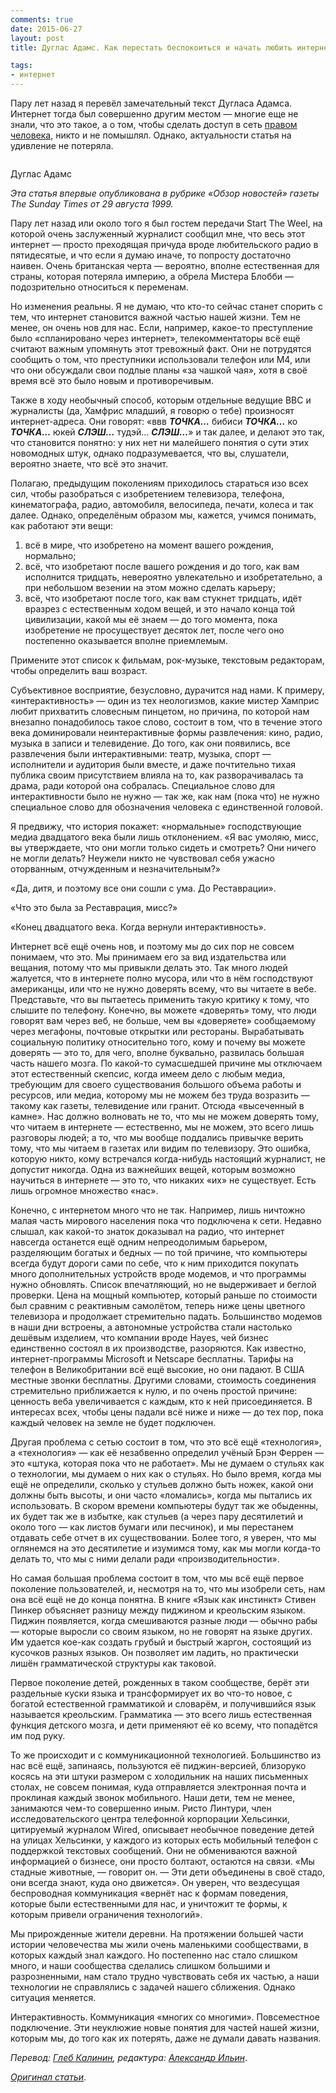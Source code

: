 ```yaml
---
comments: true
date: 2015-06-27
layout: post
title: Дуглас Адамс. Как перестать беспокоиться и начать любить интернет

tags:
- интернет
---
```


<p class="hl">Пару лет назад я перевёл замечательный текст Дугласа Адамса. Интернет тогда был совершенно другим местом — многие еще не знали, что это такое, а о том, чтобы сделать доступ в сеть <a href="https://en.wikipedia.org/wiki/Right_to_Internet_access">правом человека</a>, никто и не помышлял. Однако, актуальности статья на удивление не потеряла.</p>

<div class="image">
	<img src="/images/adams.jpg" alt="" style="width: auto; height: auto; max-width: 100%" >
</div>
<p class="legend legend--center">Дуглас Адамс</p>

_Эта статья впервые опубликована в рубрике «Обзор новостей» газеты The Sunday Times от 29 августа 1999._

Пару лет назад или около того я был гостем передачи Start The Weel, на которой очень заслуженный журналист сообщил мне, что весь этот интернет — просто преходящая причуда вроде любительского радио в пятидесятые, и что если я думаю иначе, то попросту достаточно наивен. Очень британская черта — вероятно, вполне естественная для страны, которая потеряла империю, а обрела Мистера Блобби — подозрительно относиться к переменам.

Но изменения реальны. Я не думаю, что кто-то сейчас станет спорить с тем, что интернет становится важной частью нашей жизни. Тем не менее, он очень нов для нас. Если, например, какое-то преступление было «спланировано через интернет», телекомментаторы всё ещё считают важным упомянуть этот тревожный факт. Они не потрудятся сообщить о том, что преступники использовали телефон или М4, или что они обсуждали свои подлые планы «за чашкой чая», хотя в своё время всё это было новым и противоречивым.

Также в ходу необычный способ, которым отдельные ведущие BBC и журналисты (да, Хамфрис младший, я говорю о тебе) произносят интернет-адреса. Они говорят: «ввв ***ТОЧКА…*** бибиси ***ТОЧКА…*** ко ***ТОЧКА…*** юкей ***СЛЭШ…*** тудэй… ***СЛЭШ…***» и так далее, и делают это так, что становится понятно: у них нет ни малейшего понятия о сути этих новомодных штук, однако подразумевается, что вы, слушатели, вероятно знаете, что всё это значит.

<!-- more -->

Полагаю, предыдущим поколениям приходилось стараться изо всех сил, чтобы разобраться с изобретением телевизора, телефона, кинематографа, радио, автомобиля, велосипеда, печати, колеса и так далее. Однако, определёным образом мы, кажется, учимся понимать, как работают эти вещи:

1. всё в мире, что изобретено на момент вашего рождения, нормально;
1. всё, что изобретают после вашего рождения и до того, как вам исполнится тридцать, невероятно увлекательно и изобретательно, а при небольшом везении на этом можно сделать карьеру;
1. всё, что изобретают после того, как вам стукнет тридцать, идёт вразрез с естественным ходом вещей, и это начало конца той цивилизации, какой мы её знаем — до того момента, пока изобретение не просуществует десяток лет, после чего оно постепенно оказывается вполне приемлемым.

Примените этот список к фильмам, рок-музыке, текстовым редакторам, чтобы определить ваш возраст.

Субъективное восприятие, безусловно, дурачится над нами. К примеру, «интерактивность» — один из тех неологизмов, какие мистер Хамприс любит прихватить словесным пинцетом, но причина, по которой нам внезапно понадобилось такое слово, состоит в том, что в течение этого века доминировали неинтерактивные формы развлечения: кино, радио, музыка в записи и телевидение. До того, как они появились, все развлечения были интерактивными: театр, музыка, спорт — исполнители и аудитория были вместе, и даже почтительно тихая публика своим присутствием влияла на то, как разворачивалась та драма, ради которой она собралась. Специальное слово для интерактивности было не нужно — так же, как нам (пока что) не нужно специальное слово для обозначения человека с единственной головой.

Я предвижу, что история покажет: «нормальные» господствующие медиа двадцатого века были лишь отклонением. «Я вас умоляю, мисс, вы утверждаете, что они могли только сидеть и смотреть? Они ничего не могли делать? Неужели никто не чувствовал себя ужасно оторванным, отчужденным и незначительным?»

«Да, дитя, и поэтому все они сошли с ума. До Реставрации».

«Что это была за Реставрация, мисс?»

«Конец двадцатого века. Когда вернули интерактивность».

Интернет всё ещё очень нов, и поэтому мы до сих пор не совсем понимаем, что это. Мы принимаем его за вид издательства или вещания, потому что мы привыкли делать это.  Так много людей жалуется, что в интернете полно мусора, или что в нём господствуют американцы, или что не нужно доверять всему, что вы читаете в вебе.  Представьте, что вы пытаетесь применить такую критику к тому, что слышите по телефону. Конечно, вы можете «доверять» тому, что люди говорят вам через веб, не больше, чем вы «доверяете» сообщаемому через мегафоны, почтовые открытки или рестораны. Вырабатывать социальную политику относительно того, кому и почему вы можете доверять — это то, для чего, вполне буквально, развилась большая часть нашего мозга. По какой-то сумасшедшей причине мы отключаем этот естественный скепсис, когда имеем дело с любым медиа, требующим для своего существования большого объема работы и ресурсов, или медиа, которому мы не можем без труда возразить — такому как газеты, телевидение или гранит. Отсюда «высеченный в камне». Нас должно волновать не то, что мы не можем доверять тому, что читаем в интернете — естественно, мы не можем, это всего лишь разговоры людей; а то, что мы вообще поддались привычке верить тому, что мы читаем в газетах или видим по телевизору. Это ошибка, которую никто, кому встречался когда-нибудь настоящий журналист, не допустит никогда. Одна из важнейших вещей, которым возможно научиться в интернете — это то, что никаких «их» не существует. Есть лишь огромное множество «нас».

Конечно, с интернетом много что не так. Например, лишь ничтожно малая часть мирового населения пока что подключена к сети. Недавно слышал, как какой-то знаток доказывал на радио, что интернет навсегда останется ещё одним непреодолимым барьером, разделяющим богатых и бедных — по той причине, что компьютеры всегда будут дороги сами по себе, что к ним приходится покупать много дополнительных устройств вроде модемов, и что программы нужно обновлять. Список впечатляющий, но не выдерживает и беглой проверки. Цена на мощный компьютер, который раньше по стоимости был сравним с реактивным самолётом, теперь ниже цены цветного телевизора и продолжает стремительно падать. Большинство модемов в наши дни встроены, а автономные устройства стали настолько дешёвым изделием, что компании вроде Hayes, чей бизнес единственно состоял в их производстве, разоряются. Как известно, интернет-программы Microsoft и Netscape бесплатны. Тарифы на телефон в Великобритании всё ещё высокие, но они падают. В США местные звонки бесплатны. Другими словами, стоимость соединения стремительно приближается к нулю, и по очень простой причине: ценность веба увеличивается с каждым, кто к ней присоединяется. В интересах всех, чтобы цены падали всё ниже и ниже — до тех пор, пока каждый человек на земле не будет подключен.

Другая проблема с сетью состоит в том, что это всё ещё «технология», а  «технология» — как её незабвенно определил учёный Брэн Феррен — это «штука, которая пока что не работает». Мы не думаем о стульях как о технологии, мы думаем о них как о стульях. Но было время, когда мы ещё не определили, сколько у стульев должно быть ножек, какой они должны быть высоты, и они часто «ломались», когда мы пытались их использовать. В скором времени компьютеры будут так же обыденны, их будет так же в избытке, как стульев (а через пару десятилетий и около того — как листов бумаги или песчинок), и мы перестанем отдавать себе отчет в их существовании. Более того, я уверен, что мы оглянемся на это десятилетие и изумимся тому, как мы могли когда-то делать то, что мы с ними делали ради «производительности».

Но самая большая проблема состоит в том, что мы всё ещё первое поколение пользователей, и, несмотря на то, что мы изобрели сеть, нам она всё ещё не до конца понятна. В книге «Язык как инстинкт» Стивен Пинкер объясняет разницу между пиджином и креольским языком. Пиджин появляется, когда смешиваются разные люди — обычно рабы — которые выросли со своим языком, но не говорят на языке других. Им удается кое-как создать грубый и быстрый жаргон, состоящий из кусочков разных языков. Он позволяет им ладить, но практически лишён грамматической структуры как таковой.

Первое поколение детей, рожденных в таком сообществе, берёт эти раздельные куски языка и трансформирует их во что-то новое, с богатой естественной грамматикой и словарём, и получившийся язык называется креольским. Грамматика — это всего лишь естественная функция детского мозга, и дети применяют её ко всему, что попадётся им под руку.

То же происходит и с коммуникационной технологией. Большинство из нас всё ещё, запинаясь, пользуются её пиджин-версией, близоруко косясь на эти штуки размером с холодильник на наших письменных столах, не совсем понимая, куда отправляется электронная почта и проклиная каждый звонок мобильного.  Наши дети, тем не менее, занимаются чем-то совершенно иным.  Ристо Линтури, член исследовательского центра телефонной корпорации Хельсинки, цитируемый журналом Wired, описывает необычное поведение детей на улицах Хельсинки, у каждого из которых есть мобильный телефон с поддержкой текстовых сообщений. Они не обмениваются важной информацией о бизнесе, они просто болтают, остаются на связи. «Мы стадные животные, — говорит он. — Эти дети объединены в своё стадо, они всегда знают, куда оно движется». Он уверен, что вездесущая беспроводная коммуникация «вернёт нас к формам поведения, которые были естественными для нас, и уничтожит те формы, к которым привели ограничения технологий».

Мы прирожденные жители деревни. На протяжении большей части истории человечества мы жили очень маленькими сообществами, в которых каждый знал каждого. Но постепенно нас стало слишком много, и наши сообщества сделались слишком большими и разрозненными, нам стало трудно чувствовать себя их частью, а наши технологии не справлялись с задачей нашего сближения. Однако ситуация меняется.

Интерактивность. Коммуникация «многих со многими». Повсеместное подключение. Эти неуклюжие новые понятия для частей нашей жизни, которым мы, до того как их потерять, даже не думали давать названия.

_Перевод: [Глеб Калинин](http://glebkalinin.ru/), редактура: [Александр Ильин](http://yellowhead.name/)_.

_[Оригинал статьи](http://www.douglasadams.com/dna/19990901-00-a.html)_.
